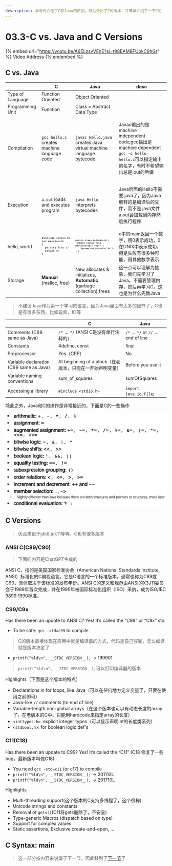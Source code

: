 ```yaml
---
description: 本章先介绍了C和Java的区别，然后介绍了C的版本，并简单介绍了一下C的
---
```


# 03.3-C vs. Java and C Versions

{% embed url="https://youtu.be/A6ELzsvVEnE?si=t98EAM8FUokC9hGr" %}
Video Address
{% endembed %}

## C vs. Java

|                  | C                                                              | Java                                                                  | desc                                                                                                                            |
| ---------------- | -------------------------------------------------------------- | --------------------------------------------------------------------- | ------------------------------------------------------------------------------------------------------------------------------- |
| Type of Language | Function Oriented                                              | Object Oriented                                                       |                                                                                                                                 |
| Programming Unit | Function                                                       | Class = Abstract Data Type                                            |                                                                                                                                 |
| Compilation      | `gcc hello.c` creates machine language code                    | `javac Hello.java` creates Java virtual machine language bytecode     | <p>Javac输出的是machine independent code;gcc输出是machine dependent<br><code>gcc -o hello hello.c</code>可以指定输出的名字，有时不希望输出总是.out的后缀</p> |
| Execution        | `a.out` loads and executes program                             | `java Hello` interprets bytecodes                                     | <p>Java后面的Hello不需要.java了，因为Java解释的是编译后的文件，而不是.java文件<br>a.out会加载到内存然后执行程序</p>                                                   |
| hello, world     | ![image-20240601131930467](.image/image-20240601131930467.png) | ![image-20240601131938913](.image/image-20240601131938913.png)        | c中的main返回一个数字，用0表示成功，0在UNIX中表示成功，但是失败有很多种可能，用其他数字表示                                                                             |
| Storage          | **Manual** (malloc, free)                                      | New allocates & initializes, **Automatic** (garbage collection) frees | 这一点可以理解为抽象，我们先学习了Java，不需要管理内存，然后再学习C。这也是为什么先教Java                                                                               |

> 不建议Java作为第一个学习的语言，因为Java里面有太多的细节了，C也是有很多东西，比如说库，IO等

|                                         | C                                        | Java                            |
| --------------------------------------- | ---------------------------------------- | ------------------------------- |
| Comments (C99 same as Java)             | `/* … */` (ANSI C是没有单行注释的)               | `/* … */` or `// …` end of line |
| Constants                               | #define, const                           | final                           |
| Preprocessor                            | Yes（CPP）                                 | No                              |
| Variable declaration (C99 same as Java) | At beginning of a block（在老版本，只能在一开始声明变量） | Before you use it               |
| Variable naming conventions             | sum\_of\_squares                         | sumOfSquares                    |
| Accessing a library                     | `#include <stdio.h>`                     | `import java.io.File`;          |

除此之外，Java和C的操作是非常接近的，下面是C的一些操作

![Operation in C](.image/image-20240601134231279.png)

## C Versions

> 优点类似于jdk8,jdk11等等，C也有很多版本

### ANSI C(C89/C90)

> 下面的内容是ChatGPT生成的

ANSI C，指的是美国国家标准协会（American National Standards Institute, ANSI）标准化的C编程语言。它是C语言的一个标准版本，通常也称为C89或C90，具体取决于该标准的发布年份。ANSI C的定义和规范由ANSI的X3J11委员会于1989年首次完成，并在1990年被国际标准化组织（ISO）采纳，成为ISO/IEC 9899:1990标准。

### C99/C9x

Has there been an update to ANSI C? Yes! It’s called the “C99” or “C9x” std

* To be safe: `gcc -std=c99` to compile

> C的版本直接体现在应用中就是编译器的方式，代码是自己写呢，怎么编译就是版本决定了

* `printf(“%ld\n", __STDC_VERSION__);` → 199901

> `printf(“%ld\n", __STDC_VERSION__);`可以打印编译器的版本

Highlights（下面是这个版本的特点）

* Declarations in for loops, like Java（可以在任何地方定义变量了，只要在使用之前即可）
* Java-like `//` comments (to end of line)
* Variable-length non-global arrays（在这个版本也可以有动态长度的array了，在老版本的C中，只能用hardcode来指定array的长度）
* `<inttypes.h>`: explicit integer types（可以显示声明int的长度类系列）
* `<stdbool.h>`: for boolean logic def's

### C11(C18)

Has there been an update to C99? Yes! It’s called the “C11” (C18 修复了一些bug，最新版本叫做C18)

* You need `gcc -std=c11` (or c17) to compile
* `printf(“%ld\n", __STDC_VERSION__);` → 201112L
* `printf(“%ld\n", __STDC_VERSION__);` → 201710L

Highlights

* Multi-threading support(这个版本的C支持多线程了，这个很棒)
* Unicode strings and constants
* Removal of `gets()`(C11将gets删除了，不安全)
* Type-generic Macros (dispatch based on type)
* Support for complex values
* Static assertions, Exclusive create-and-open, …

## C Syntax: main

> 这一部分按内容来说属于下一节，因此移到了[下一节](03.4-c-syntax.md)了
